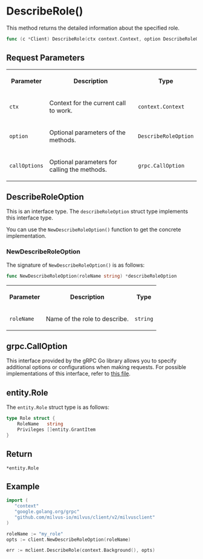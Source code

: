 # DescribeRole()

This method returns the detailed information about the specified role.

```go
func (c *Client) DescribeRole(ctx context.Context, option DescribeRoleOption, callOptions ...grpc.CallOption) (*entity.Role, error)
```

## Request Parameters

<table>
   <tr>
     <th><p>Parameter</p></th>
     <th><p>Description</p></th>
     <th><p>Type</p></th>
   </tr>
   <tr>
     <td><p><code>ctx</code></p></td>
     <td><p>Context for the current call to work.</p></td>
     <td><p><code>context.Context</code></p></td>
   </tr>
   <tr>
     <td><p><code>option</code></p></td>
     <td><p>Optional parameters of the methods.</p></td>
     <td><p><code>DescribeRoleOption</code></p></td>
   </tr>
   <tr>
     <td><p><code>callOptions</code></p></td>
     <td><p>Optional parameters for calling the methods.</p></td>
     <td><p><code>grpc.CallOption</code></p></td>
   </tr>
</table>

## DescribeRoleOption

This is an interface type. The `describeRoleOption` struct type implements this interface type. 

You can use the `NewDescribeRoleOption()` function to get the concrete implementation.

### NewDescribeRoleOption

The signature of `NewDescribeRoleOption()` is as follows:

```go
func NewDescribeRoleOption(roleName string) *describeRoleOption
```

<table>
   <tr>
     <th><p>Parameter</p></th>
     <th><p>Description</p></th>
     <th><p>Type</p></th>
   </tr>
   <tr>
     <td><p><code>roleName</code></p></td>
     <td><p>Name of the role to describe.</p></td>
     <td><p><code>string</code></p></td>
   </tr>
</table>

## grpc.CallOption

This interface provided by the gRPC Go library allows you to specify additional options or configurations when making requests. For possible implementations of this interface, refer to [this file](https://github.com/grpc/grpc-go/blob/v1.69.4/rpc_util.go#L174).

## entity.Role

The `entity.Role` struct type is as follows:

```go
type Role struct {
    RoleName   string
    Privileges []entity.GrantItem
}
```

## Return

`*entity.Role`

## Example

```go
import (
   "context"
   "google.golang.org/grpc"
   "github.com/milvus-io/milvus/client/v2/milvusclient"
)

roleName := "my_role"
opts := client.NewDescribeRoleOption(roleName)

err := mclient.DescribeRole(context.Background(), opts)
```
